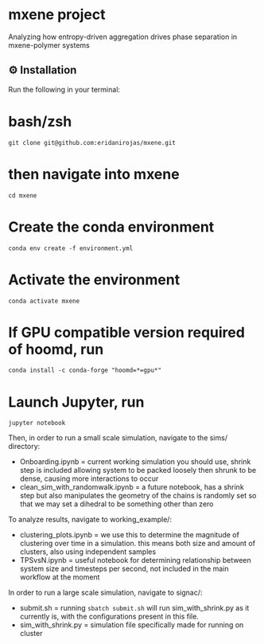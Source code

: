# mxene project
Analyzing how entropy-driven aggregation drives phase separation in mxene-polymer systems

## ⚙️ Installation

Run the following in your terminal:

# bash/zsh
`git clone git@github.com:eridanirojas/mxene.git`

# then navigate into mxene
`cd mxene`

# Create the conda environment
`conda env create -f environment.yml`

# Activate the environment
`conda activate mxene`

# If GPU compatible version required of hoomd, run
`conda install -c conda-forge "hoomd=*=gpu*"`

# Launch Jupyter, run

`jupyter notebook`


Then, in order to run a small scale simulation, navigate to the sims/ directory:

- Onboarding.ipynb = current working simulation you should use, shrink step is included allowing system to be packed loosely then shrunk to be dense, causing more interactions to occur
- clean_sim_with_randomwalk.ipynb = a future notebook, has a shrink step but also manipulates the geometry of the chains is randomly set so that we may set a dihedral to be something other than zero

To analyze results, navigate to working_example/:

- clustering_plots.ipynb = we use this to determine the magnitude of clustering over time in a simulation. this means both size and amount of clusters, also using independent samples
- TPSvsN.ipynb = useful notebook for determining relationship between system size and timesteps per second, not included in the main workflow at the moment

In order to run a large scale simulation, navigate to signac/:

- submit.sh = running `sbatch submit.sh` will run sim_with_shrink.py as it currently is, with the configurations present in this file.
- sim_with_shrink.py = simulation file specifically made for running on cluster
